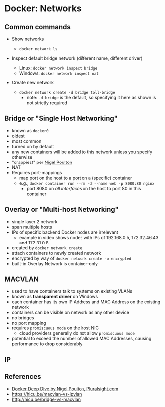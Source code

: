 # Docker: Networks

## Common commands

- Show networks
  - `docker network ls`

- Inspect default bridge network (different name, different driver)
  - Linux: `docker network inspect bridge`
  - Windows: `docker network inspect nat`

- Create new network
  - `docker network create -d bridge toll-bridge`
    - note: `-d bridge` is the default, so specifying it here as shown is not
      strictly required

## Bridge or "Single Host Networking"

- known as `docker0`
- oldest
- most common
- turned on by default
- any new containers will be added to this network unless you specify
  otherwise
- "crappiest" per [Nigel Poulton](#references)
- NAT
- Requires port-mappings
  - map port on the host to a port on a (specific) container
  - e.g., `docker container run --rm -d --name web -p 8080:80 nginx`
    - port 8080 on *all interfaces* on the host to port 80 in this container

## Overlay or "Multi-host Networking"

- single layer 2 network
- span multiple hosts
- IPs of specific backend Docker nodes are irrelevant
  - example in video shows nodes with IPs of 192.168.0.5, 172.32.46.43 and
    172.31.0.8
- created by `docker network create`
- attach containers to newly created network
- encrypted by way of `docker network create -o encrypted`
- built-in Overlay Network is container-only

## MACVLAN

- used to have containers talk to systems on existing VLANs
- known as **transparent driver** on Windows
- each container has its own IP Address and MAC Address on the existing network
- containers can be visible on network as any other device
- no bridges
- no port mapping
- requires `promiscuous mode` on the host NIC
  - cloud providers generally do not allow `promiscuous mode`
- potential to exceed the number of allowed MAC Addresses, causing performance
  to drop considerably

## IP

## References

- [Docker Deep Dive by Nigel Poulton, Pluralsight.com](https://www.pluralsight.com/courses/docker-deep-dive-update)
- <https://hicu.be/macvlan-vs-ipvlan>
- <http://hicu.be/bridge-vs-macvlan>
